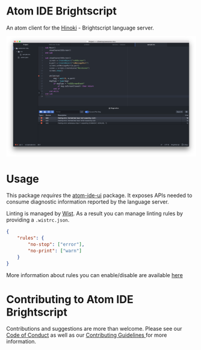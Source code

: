 # Atom IDE Brightscript

An atom client for the [Hinoki](https://github.com/willowtreeapps/hinoki/) - Brightscript language server.

![showcase](/artwork/showcase.png)

# Usage

This package *requires* the [atom-ide-ui](https://atom.io/packages/atom-ide-ui) package. It exposes APIs needed to consume diagnostic information reported by the language server.

Linting is managed by [Wist](https://github.com/willowtreeapps/wist/). As a result you can manage linting rules by providing a `.wistrc.json`. 

```json
{
    "rules": {
        "no-stop": ["error"],
        "no-print": ["warn"]
    }
}
```

More information about rules you can enable/disable are available [here](https://github.com/willowtreeapps/wist/)

# Contributing to Atom IDE Brightscript

Contributions and suggestions are more than welcome. Please see our [Code of Conduct](/CODE_OF_CONDUCT.md) as well as our [Contributing Guidelines ](/CONTRIBUTING.md)
for more information.
